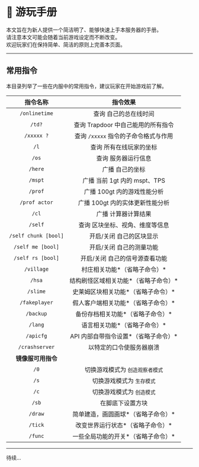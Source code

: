 <!-- information/DGOCraft/play -->

# 📕 游玩手册

本文旨在为新人提供一个简洁明了、能够快速上手本服务器的手册。<br/>
请注意本文可能会随着当前游戏设定而不断改变。<br/>
欢迎玩家们在保持简单、简洁的原则上完善本页面。

---

## 常用指令

本目录列举了一些在内服中的常用指令，建议玩家在开始游戏前了解。

|       指令名称       |               指令效果               |
| :------------------: | :----------------------------------: |
|    `/onlinetime`     |        查询 自己的总在线时间         |
|        `/td?`        |  查询 Trapdoor 中自己能用的所有指令  |
|      `/xxxxx ?`      | 查询 `/xxxxx` 指令的子命令格式与作用 |
|         `/l`         |       查询 所有在线玩家的坐标        |
|        `/os`         |         查询 服务器运行信息          |
|       `/here`        |           广播 自己的坐标            |
|       `/mspt`        |     广播 当前 1gt 内的 mspt、TPS     |
|       `/prof`        |     广播 100gt 内的游戏性能分析      |
|    `/prof actor`     |   广播 100gt 内的实体更新性能分析    |
|        `/cl`         |         广播 计算器计算结果          |
|       `/self`        |   查询 区块坐标、视角、维度等信息    |
| `/self chunk [bool]` |       开启/关闭 自己的区块显示       |
|  `/self me [bool]`   |       开启/关闭 自己的测量功能       |
|  `/self rs [bool]`   |    开启/关闭 自己的信号源查看功能    |
|      `/village`      |     村庄相关功能*（省略子命令）*     |
|        `/hsa`        | 结构刷怪区域相关功能*（省略子命令）* |
|       `/slime`       |  史莱姆区块相关功能*（省略子命令）*  |
|    `/fakeplayer`     |  假人客户端相关功能*（省略子命令）*  |
|      `/backup`       |   备份存档相关功能*（省略子命令）*   |
|       `/lang`        |     语言相关功能*（省略子命令）*     |
|      `/apicfg`       | API 内部自带指令设置*（省略子命令）* |
|    `/crashserver`    |       以特定的口令使服务器崩溃       |
|  **镜像服可用指令**  |                                      |
|         `/0`         |   切换游戏模式为 `创造观察者模式`    |
|         `/s`         |      切换游戏模式为 `生存模式`       |
|         `/c`         |      切换游戏模式为 `创造模式`       |
|        `/sb`         |           在脚底下设置方块           |
|       `/draw`        |  简单建造，画圆画球*（省略子命令）*  |
|       `/tick`        |   改变世界运行状态*（省略子命令）*   |
|       `/func`        |  一些全局功能的开关*（省略子命令）*  |

---

<!--

## 初来乍到

?> **你刚进入世界，对这庞大的世界感到好奇与疑惑。**<br/>
不过不用担心，服务器内有很多热心的玩家。<br/>
如果你来的时间恰当，他们可能会前来主动帮助你熟悉服务器，带领你参观服务器，赠与你装备等。<br/>
当然，我们不能总是期待，在每时每刻都有热情且空闲的玩家。

**你好，世界**<br/>
你可以询问其他玩家的聚落建设计划，一起投身其中并定居于此，在合作中收获友谊与快乐；<br/>
亦或是于世界中旅行后，找到一片曲径桃林之地，建起属于自己的小窝。

喜欢生存冒险的玩家，我们非常推荐你加入一个聚落，与志趣相投的伙伴们一块游玩才是最好的体验。<br/>
喜欢建筑红石的玩家，你在 DGO 大受欢迎，具有创作力的玩家是服务器发展的主要驱动力。

我们应注重对自然地形的保护，砍树应将树干砍伐完整，填海需谨慎，挖山应美化，遵守所在聚落的建筑风格要求。<br/>
在为自己的计划选址时，应仔细且全面地调查计划用地是否与他人冲突，同时对自己的预用区域进行明确的标注。<br/>
通过早安与晚安，与其他成员更多地打招呼<br/>
留下声音，利用满地乱插的留言牌，在世界中给他人留言吧。

---

## 安居之后

?> **你在这个世界游历并逐渐富足了起来，有了自己的安身之所。**<br/>
当你解决了温饱问题，就可以开始考虑从事一些更深入且有趣的活动。

**你好，朋友**<br/>

**想令你的巧思与故事跨越时间与空间，为更多人熟知？**

- 了解聚落规则，为自己的家园申请聚落，活化它的交通，令它进人们的视野。

- 成为创作者，开始编写有关你与你所建家园的词条，就算过了很久人们还会记得你。

- 或开始踏足于世界，深入各个区域，发掘与调查那被人遗忘的地点，与早已落灰的精致建筑，将他们收入 Wiki ，令其重建天日。

- 有想法的人在哪都受欢迎，欢迎向我们讲述你的诉求与灵感，令 DGO 更为稳定地存在下去。

- 亦可尝试申请加入 DGO 管理组，与我们共同建设这个世界。

### 管理团队

DGO 管理团队成员大都是从玩家群体中筛选组成。<br/>
要求包括但不限于活跃度、技术力、沟通能力、有符合需求的特长等。
如有想法

 -->

待续...

